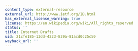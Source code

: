 ```yaml
---
content_type: external-resource
external_url: http://www.ietf.org/ID.html
has_external_license_warning: true
license: https://en.wikipedia.org/wiki/All_rights_reserved
status: ''
title: Internet Drafts
uid: 21cfe185-13dd-4223-829a-81acd0c25c50
wayback_url: ''
---
```

